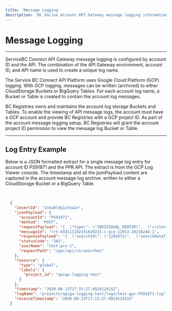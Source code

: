 ```yaml
---
title: 'Message Logging'
description: 'BC OnLine Account API Gateway message logging information.'
---
```


# Message Logging

---

ServiceBC Connect API Gateway message logging is configured by account ID and
the API. The combination of  the API Gateway environment, account ID, and API name
is used to create a unique log name.

The Service BC Connect API Platform uses Google Cloud Platform (GCP) logging. With GCP logging,
messages can be written (archived) to either CloudStorage Buckets or BigQuery
Tables. For each account log name, a Bucket or Table is created to contain the
account log messages.

BC Registries owns and maintains the account log storage Buckets and Tables. To
enable the viewing of API message logs, the account must have a GCP account
and provide BC Registries with a GCP project ID. As part of the account message
logging setup, BC Registries will grant the account project ID permission to
view the message log Bucket or Table.

---

## Log Entry Example

Below is a JSON formatted extract for a single message log entry for account ID
PS91871 and the PPR API. The extract is from the GCP Log Viewer console. The
timestamp and all the jsonPayload content are captured in the account message
log archive: written to either a CloudStorage Bucket or a BigQuery Table.

<br>

```json
  {
    "insertId": "1nnu8l0g1ztow2v",
    "jsonPayload": {
      "accountId": "PS91871",
      "method": "POST",
      "requestPayload": "{  \"type\": \"INDIVIDUAL_DEBTOR\",  \"criteria\": {    \"debtorName\": {      \"first\": \"James\",      \"last\": \"Smith\"    }  },  \"clientReferenceId\": \"A-00000402\"}",
      "messageId": "rrt-658111192331620231-c-gce-12913-20236244-1",
      "responsePayload": "{  \"searchId\": \"1294372\",  \"searchDateTime\": \"2020-05-15T21:08:32Z\",  \"searchQuery\": {    \"type\": \"INDIVIDUAL_DEBTOR\",    \"criteria\": {      \"debtorName\": {        \"first\": \"James\",        \"last\": \"Smith\"      }    },    \"limitStartDate\": \"2019-10-15\",    \"clientReferenceId\": \"A-00000402\"  },  \"results\": [    {      \"matchType\": \"EXACT\",      \"baseRegistrationNumber\": \"023001B\",      \"createDateTime\": \"2020-02-21T18:56:20Z\",      \"registrationType\": \"SA\",      \"debtor\": {        \"personName\": {          \"first\": \"James\",          \"last\": \"Smith\"        }      }    },    {      \"matchType\": \"SIMILAR\",      \"baseRegistrationNumber\": \"023320B\",      \"createDateTime\": \"2020-01-15T10:12:20Z\",      \"registrationType\": \"SA\",      \"debtor\": {        \"personName\": {          \"first\": \"Jim\",          \"last\": \"Smith\"        }      }    }  ],  \"payment\": {    \"receipt\": \"/api/v1/payment-requests/2198744/receipts\",    \"invoiceId\": \"2198744\"  }}",
      "statusCode": "201",
      "userName": "test-pro-1",
      "requestPath": "/ppr/api/v1/searches"
    },
    "resource": {
      "type": "global",
      "labels": {
        "project_id": "apigw-logging-test"
      }
    },
    "timestamp": "2020-08-13T17:15:27.092912415Z",
    "logName": "projects/apigw-logging-test/logs/test-ppr-PS91871-log",
    "receiveTimestamp": "2020-08-13T17:15:27.092912415Z"
  }
```
<!-- 
---

## Outstanding

- The data retention period for account message logs.
- Whether to use CloudStorage or BigQuery to archive account message logs.
- What to charge for account message log storage. -->
